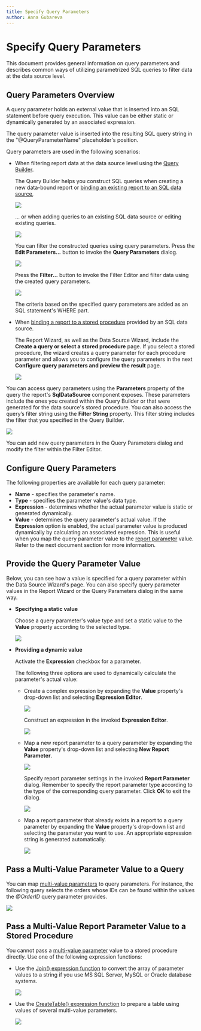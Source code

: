 ```yaml
---
title: Specify Query Parameters
author: Anna Gubareva
---
```

# Specify Query Parameters

This document provides general information on query parameters and describes common ways of utilizing parametrized SQL queries to filter data at the data source level.

## <a name="overview"></a>Query Parameters Overview
A query parameter holds an external value that is inserted into an SQL statement before query execution. This value can be either static or dynamically generated by an associated expression.

The query parameter value is inserted into the resulting SQL query string in the "\@QueryParameterName" placeholder's position.

Query parameters are used in the following scenarios:

* When filtering report data at the data source level using the [Query Builder](../report-designer-tools/query-builder.md).
	
	The Query Builder helps you construct SQL queries when creating a new data-bound report or [binding an existing report to an SQL data source](bind-a-report-to-a-database.md),
	
	![](../../../../images/eurd-win-query-parameters-create-query.png)
	
	... or when adding queries to an existing SQL data source or editing existing queries.
	
	![](../../../../images/eurd-win-query-parameters-manage-queries-menu-item.png)
	
	You can filter the constructed queries using query parameters. Press the **Edit Parameters...** button to invoke the **Query Parameters** dialog.
	
	![](../../../../images/eurd-win-query-parameters-add-in-query-builder.png)
	
	Press the **Filter...** button to invoke the Filter Editor and filter data using the created query parameters.
	
	![](../../../../images/eurd-win-query-parameters-in-filter-editor.png)
	
	The criteria based on the specified query parameters are added as an SQL statement's WHERE part.
	
* When [binding a report to a stored procedure](bind-a-report-to-a-stored-procedure.md) provided by an SQL data source.
	
	The Report Wizard, as well as the Data Source Wizard, include the **Create a query or select a stored procedure** page. If you select a stored procedure, the wizard creates a query parameter for each procedure parameter and allows you to configure the query parameters in the next **Configure query parameters and preview the result** page.
	
	![](../../../../images/eurd-win-query-parameters-for-stored-procedure.png)

You can access query parameters using the **Parameters** property of the query the report's **SqlDataSource** component exposes. These parameters include the ones you created within the Query Builder or that were generated for the data source's stored procedure. You can also access the query’s filter string using the **Filter String** property. This filter string includes the filter that you specified in the Query Builder.

![](../../../../images/eurd-win-query-parameters-query-properties.png)

You can add new query parameters in the Query Parameters dialog and modify the filter within the Filter Editor.

## <a name="configurequeryparameters"></a>Configure Query Parameters
The following properties are available for each query parameter:

* **Name** - specifies the parameter's name.
* **Type** - specifies the parameter value's data type.
* **Expression** - determines whether the actual parameter value is static or generated dynamically.
* **Value** - determines the query parameter's actual value. If the **Expression** option is enabled, the actual parameter value is produced dynamically by calculating an associated expression. This is useful when you map the query parameter value to the [report parameter](../shape-report-data/use-report-parameters.md) value. Refer to the next document section for more information.

## <a name="providevalue"></a>Provide the Query Parameter Value
Below, you can see how a value is specified for a query parameter within the Data Source Wizard's page. You can also specify query parameter values in the Report Wizard or the Query Parameters dialog in the same way.

* **Specifying a static value**
	
	Choose a query parameter's value type and set a static value to the **Value** property according to the selected type.
	
	![](../../../../images/eurd-win-query-parameters-static-value.png)

* **Providing a dynamic value**
	
	Activate the **Expression** checkbox for a parameter.
	
	The following three options are used to dynamically calculate the parameter's actual value:
	
	* Create a complex expression by expanding the **Value** property's drop-down list and selecting **Expression Editor**.
		
		![](../../../../images/eurd-win-query-parameters-dynamic-expression.png)
		
		Construct an expression in the invoked **Expression Editor**.
		
		![](../../../../images/eurd-win-query-parameters-expression-editor.png)

	* Map a new report parameter to a query parameter by expanding the **Value** property's drop-down list and selecting **New Report Parameter**.
		
		![](../../../../images/eurd-win-query-parameters-new-report-parameter.png)
		
		Specify report parameter settings in the invoked **Report Parameter** dialog. Remember to specify the report parameter type according to the type of the corresponding query parameter. Click **OK** to exit the dialog.
		
		![](../../../../images/eurd-win-query-parameters-report-parameter-settings.png)

	* Map a report parameter that already exists in a report to a query parameter by expanding the **Value** property's drop-down list and selecting the parameter you want to use. An appropriate expression string is generated automatically.
		
		![](../../../../images/eurd-win-query-parameters-existing-report-parameter.png)

## <a name="PassMultiValueParameterValueToQuery"></a>Pass a Multi-Value Parameter Value to a Query
You can map [multi-value parameters](../shape-report-data/use-report-parameters/multi-value-report-parameters.md) to query parameters. For instance, the following query selects the orders whose IDs can be found within the values the _\@OrderID_ query parameter provides.

![](../../../../images/eurd-win-query-parameters-map-to-multi-value-parameter.png)

## <a name="multivalueparameterinstoredprocedure"></a>Pass a Multi-Value Report Parameter Value to a Stored Procedure
You cannot pass a [multi-value parameter](../shape-report-data/use-report-parameters/multi-value-report-parameters.md) value to a stored procedure directly. Use one of the following expression functions:

* Use the [Join() expression function](../use-expressions/functions-in-expressions.md) to convert the array of parameter values to a string if you use MS SQL Server, MySQL or Oracle database systems.

	![](../../../../images/eurd-win-query-parameters-join-expression-function.png)

* Use the [CreateTable() expression function](../use-expressions/functions-in-expressions.md) to prepare a table using values of several multi-value parameters.

	![](../../../../images/eurd-win-query-parameters-createtable-expression-function.png)